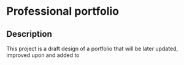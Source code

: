 # Professional portfolio

## Description

This project is a draft design of a portfolio that will be later updated, improved upon and added to


